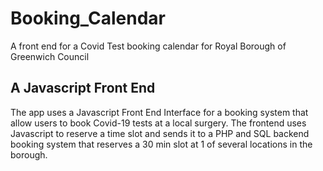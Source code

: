 # Booking_Calendar
A front end for a Covid Test booking calendar for Royal Borough of Greenwich Council

## A Javascript Front End 

The app uses a Javascript Front End Interface for a booking system that allow users to book Covid-19 tests at a local surgery. 
The frontend uses Javascript to reserve a time slot and sends it to a PHP and SQL backend booking system that reserves a 30 min slot at 1 of several locations in the borough.
